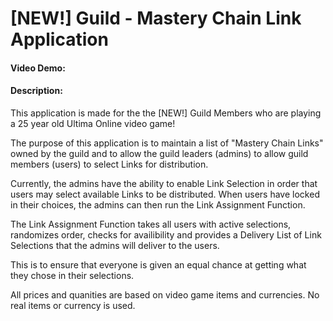 # [NEW!] Guild - Mastery Chain Link Application
#### Video Demo:  <URL HERE>
#### Description:
This application is made for the the [NEW!] Guild Members who are playing a 25 year old Ultima Online video game!

The purpose of this application is to maintain a list of "Mastery Chain Links" owned by the guild and to allow the guild leaders (admins) to allow guild members (users) to select Links for distribution.

Currently, the admins have the ability to enable Link Selection in order that users may select available Links to be distributed. When users have locked in their choices, the admins can then run the Link Assignment Function.

The Link Assignment Function takes all users with active selections, randomizes order, checks for availibility and provides a Delivery List of Link Selections that the admins will deliver to the users.

This is to ensure that everyone is given an equal chance at getting what they chose in their selections.

All prices and quanities are based on video game items and currencies. No real items or currency is used.

